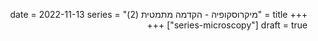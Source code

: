+++
title = "מיקרוסקופיה - הקדמה מתמטית (2)"
date = 2022-11-13
series = ["series-microscopy"]
draft = true
+++
<html dir="rtl" lang="he">